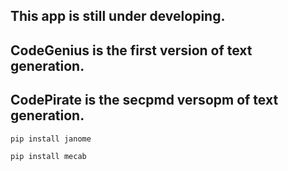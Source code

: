 ## This app is still under developing.

## CodeGenius is the first version of text generation.
## CodePirate is the secpmd versopm of text generation.

```
pip install janome
```
```
pip install mecab
```
